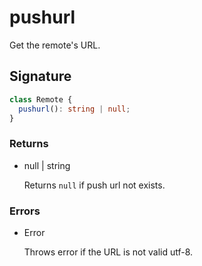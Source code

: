 # pushurl

Get the remote's URL.

## Signature

```ts
class Remote {
  pushurl(): string | null;
}
```

### Returns

<ul class="param-ul">
  <li class="param-li param-li-root">
    <span class="param-type">null | string</span>
    <br>
    <p class="param-description">Returns  <code>null</code>  if push url not exists.</p>
  </li>
</ul>

### Errors

<ul class="param-ul">
  <li class="param-li param-li-root">
    <span class="param-type">Error</span>
    <br>
    <p class="param-description">Throws error if the URL is not valid utf-8.</p>
  </li>
</ul>